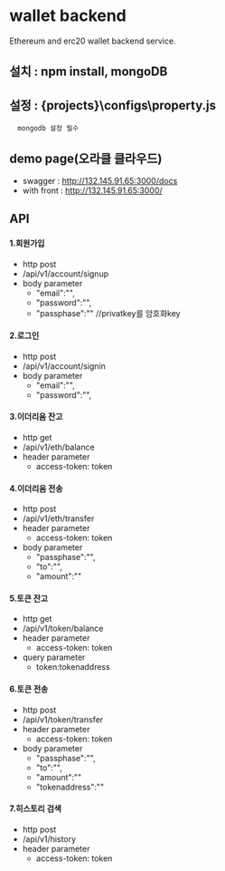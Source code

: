 # wallet backend

Ethereum and erc20 wallet backend service.

## 설치 : npm install, mongoDB

## 설정 : {projects}\configs\property.js
      mongodb 설정 필수
## demo page(오라클 클라우드)
  - swagger : http://132.145.91.65:3000/docs
  - with front : http://132.145.91.65:3000/

## API
#### 1.회원가입
  - http post
  - /api/v1/account/signup
  - body parameter
    -  "email":"",
    -  "password":"",
    -  "passphase":"" //privatkey를 암호화key

#### 2.로그인
  - http post
  - /api/v1/account/signin
  - body parameter
    -  "email":"",
    -  "password":"",

#### 3.이더리움 잔고
  - http get
  - /api/v1/eth/balance
  - header parameter
    - access-token: token

#### 4.이더리움 전송
  - http post
  - /api/v1/eth/transfer
  - header parameter
    - access-token: token
  - body parameter
    - "passphase":"",
    - "to":"",
    - "amount":""

#### 5.토큰 잔고
  - http get
  - /api/v1/token/balance
  - header parameter
    - access-token: token
  - query parameter
    - token:tokenaddress

#### 6.토큰 전송
  - http post
  - /api/v1/token/transfer
  - header parameter
    - access-token: token
  - body parameter
    - "passphase":"",
    - "to":"",
    - "amount":""
    - "tokenaddress":""

#### 7.히스토리 검색
  - http post
  - /api/v1/history
  - header parameter
    - access-token: token
